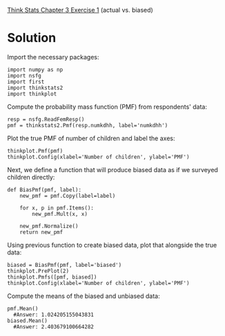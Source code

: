 [Think Stats Chapter 3 Exercise 1](http://greenteapress.com/thinkstats2/html/thinkstats2004.html#toc31) (actual vs. biased)

# Solution

Import the necessary packages:

    import numpy as np
    import nsfg
    import first
    import thinkstats2
    import thinkplot

Compute the probability mass function (PMF) from respondents' data:

    resp = nsfg.ReadFemResp()
    pmf = thinkstats2.Pmf(resp.numkdhh, label='numkdhh')
    
Plot the true PMF of number of children and label the axes:

    thinkplot.Pmf(pmf)
    thinkplot.Config(xlabel='Number of children', ylabel='PMF')
    
Next, we define a function that will produce biased data as if we surveyed children directly:

    def BiasPmf(pmf, label):
        new_pmf = pmf.Copy(label=label)

        for x, p in pmf.Items():
            new_pmf.Mult(x, x)
        
        new_pmf.Normalize()
        return new_pmf
        
Using previous function to create biased data, plot that alongside the true data:

    biased = BiasPmf(pmf, label='biased')
    thinkplot.PrePlot(2)
    thinkplot.Pmfs([pmf, biased])
    thinkplot.Config(xlabel='Number of children', ylabel='PMF')
    
Compute the means of the biased and unbiased data:

    pmf.Mean()
      #Answer: 1.024205155043831
    biased.Mean()
      #Answer: 2.403679100664282
